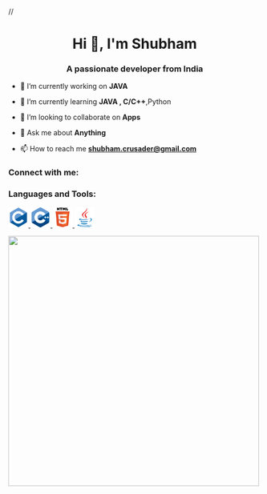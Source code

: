 //<h1 align="center">Hi 👋, I'm Shubham</h1>
<h3 align="center">A passionate developer from India</h3>

- 🔭 I’m currently working on **JAVA**

- 🌱 I’m currently learning **JAVA , C/C++**,Python

- 👯 I’m looking to collaborate on **Apps**

- 💬 Ask me about **Anything**

- 📫 How to reach me **shubham.crusader@gmail.com**

<h3 align="left">Connect with me:</h3>
<p align="left">
</p>

<h3 align="left">Languages and Tools:</h3>
<p align="left"> <a href="https://www.cprogramming.com/" target="_blank" rel="noreferrer"> <img src="https://raw.githubusercontent.com/devicons/devicon/master/icons/c/c-original.svg" alt="c" width="40" height="40"/> </a> <a href="https://www.w3schools.com/cpp/" target="_blank" rel="noreferrer"> <img src="https://raw.githubusercontent.com/devicons/devicon/master/icons/cplusplus/cplusplus-original.svg" alt="cplusplus" width="40" height="40"/> </a> <a href="https://www.w3.org/html/" target="_blank" rel="noreferrer"> <img src="https://raw.githubusercontent.com/devicons/devicon/master/icons/html5/html5-original-wordmark.svg" alt="html5" width="40" height="40"/> </a> <a href="https://www.java.com" target="_blank" rel="noreferrer"> <img src="https://raw.githubusercontent.com/devicons/devicon/master/icons/java/java-original.svg" alt="java" width="40" height="40"/> </a> </p>
<img src="https://camo.githubusercontent.com/79c749239e0f5bba695849f7404bcb811e232f106321d01c31767fef88919691/68747470733a2f2f63646e2e6472696262626c652e636f6d2f75736572732f323430313134312f73637265656e73686f74732f353438373938322f6d656469612f66393431333531393364383432653234306539633132363765346439636138392e676966" height=500px width=500px>
